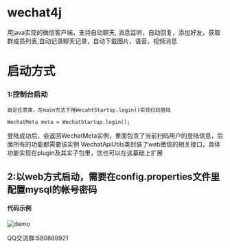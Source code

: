 # wechat4j
用java实现的微信客户端，支持自动聊天, 消息监听，自动回复，添加好友，获取群成员列表,自动记录聊天记录，自动下载图片，语音，视频消息

# 启动方式
###  1:控制台启动
    自定任意类，在main方法下用WecahtStartup.login()实现扫码登陆
```
WechatMeta meta = WechatStartup.login();	
```
登陆成功后，会返回WechatMeta实例，里面包含了当前扫码用户的登陆信息，后面所有的功能都需要该实例
WechatApiUtils类封装了web微信的相关接口，具体功能实现在plugin及其实子包里，您也可以在这基础上扩展


## 2:以web方式启动，需要在config.properties文件里配置mysql的帐号密码


#### 代码示例
![demo](https://github.com/hexiangtao/wechat4j/blob/master/assert/code0.png)


QQ交流群:580889921



